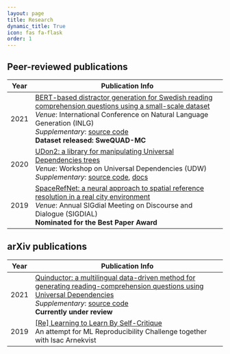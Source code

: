 ```yaml
---
layout: page
title: Research
dynamic_title: True
icon: fas fa-flask
order: 1
---
```


## Peer-reviewed publications

| Year | Publication Info |
|-------|--------|
| 2021 | <a href="https://arxiv.org/abs/2108.03973">BERT-based distractor generation for Swedish reading comprehension questions using a small-scale dataset</a><br>_Venue_: International Conference on Natural Language Generation (INLG)<br>_Supplementary_: <a href="https://github.com/dkalpakchi/SweQUAD-MC">source code</a><br>**Dataset released: SweQUAD-MC** |
| 2020 | <a href="https://aclanthology.org/2020.udw-1.14/">UDon2: a library for manipulating Universal Dependencies trees</a><br>_Venue_: Workshop on Universal Dependencies (UDW)<br>_Supplementary_: <a href="https://github.com/udon2/udon2">source code</a>, <a href="https://udon2.github.io/">docs</a>|
| 2019 | <a href="https://aclanthology.org/W19-5949/">SpaceRefNet: a neural approach to spatial reference resolution in a real city environment</a><br>_Venue_: Annual SIGdial Meeting on Discourse and Dialogue (SIGDIAL)<br>**Nominated for the Best Paper Award**|

## arXiv publications

| Year | Publication Info |
|-------|--------|
| 2021 | <a href="https://arxiv.org/abs/2103.10121">Quinductor: a multilingual data-driven method for generating reading-comprehension questions using Universal Dependencies</a><br>_Supplementary_: <a href="https://github.com/dkalpakchi/quinductor">source code</a><br>**Currently under review**|
| 2019 | <a href="https://arxiv.org/abs/1912.00183">[Re] Learning to Learn By Self-Critique</a><br>An attempt for ML Reproducibility Challenge together with Isac Arnekvist |